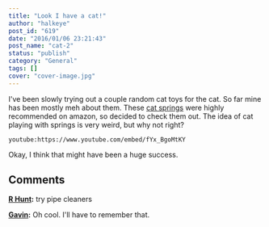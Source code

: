 ```yaml
---
title: "Look I have a cat!"
author: "halkeye"
post_id: "619"
date: "2016/01/06 23:21:43"
post_name: "cat-2"
status: "publish"
category: "General"
tags: []
cover: "cover-image.jpg"
---
```


I've been slowly trying out a couple random cat toys for the cat. So far mine has been mostly meh about them. These [cat springs](https://www.amazon.ca/gp/product/B000CMKHDG?) were highly recommended on amazon, so decided to check them out. The idea of cat playing with springs is very weird, but why not right?

`youtube:https://www.youtube.com/embed/fYx_BgoMtKY`

Okay, I think that might have been a huge success.

## Comments

**[R Hunt](#5728 "2016-01-06 23:51:00"):** try pipe cleaners

**[Gavin](#5729 "2016-01-07 00:07:00"):** Oh cool. I'll have to remember that.

